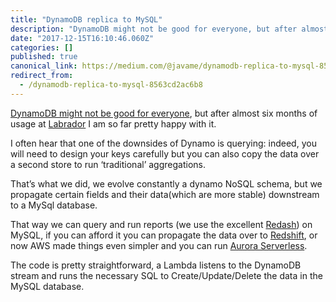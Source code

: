 ```yaml
---
title: "DynamoDB replica to MySQL"
description: "DynamoDB might not be good for everyone, but after almost six months of usage at Labrador I am so far pretty happy with it."
date: "2017-12-15T16:10:46.060Z"
categories: []
published: true
canonical_link: https://medium.com/@javame/dynamodb-replica-to-mysql-8563cd2ac6b8
redirect_from:
  - /dynamodb-replica-to-mysql-8563cd2ac6b8
---
```


[DynamoDB might not be good for everyone](https://read.acloud.guru/why-amazon-dynamodb-isnt-for-everyone-and-how-to-decide-when-it-s-for-you-aefc52ea9476), but after almost six months of usage at [Labrador](https://www.thelabrador.co.uk/) I am so far pretty happy with it.

I often hear that one of the downsides of Dynamo is querying: indeed, you will need to design your keys carefully but you can also copy the data over a second store to run ‘traditional’ aggregations.

That’s what we did, we evolve constantly a dynamo NoSQL schema, but we propagate certain fields and their data(which are more stable) downstream to a MySql database.

That way we can query and run reports (we use the excellent [Redash](https://redash.io/)) on MySQL, if you can afford it you can propagate the data over to [Redshift](https://aws.amazon.com/redshift/), or now AWS made things even simpler and you can run [Aurora Serverless](https://aws.amazon.com/rds/aurora/serverless/).

The code is pretty straightforward, a Lambda listens to the DynamoDB stream and runs the necessary SQL to Create/Update/Delete the data in the MySQL database.
